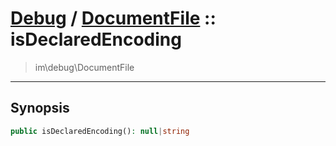 # [Debug](debug.md) / [DocumentFile](debug-DocumentFile.md) :: isDeclaredEncoding
 > im\debug\DocumentFile
____

## Synopsis
```php
public isDeclaredEncoding(): null|string
```
